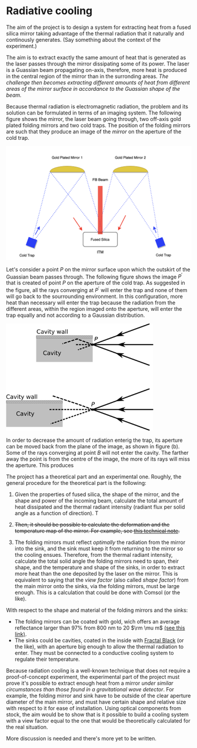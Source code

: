 # Radiative cooling

The aim of the project is to design a system for extracting heat from a fused silica mirror taking advantage of the thermal radiation that it naturally and continously generates. (Say something about the context of the experiment.)

The aim is to extract exactly the same amount of heat that is generated as the laser passes through the mirror dissipating some of its power. The laser is a Guassian beam propagating on-axis, therefore, more heat is produced in the central region of the mirror than in the surronding areas. *The challenge then becomes extracting different amounts of heat from different areas of the mirror surface in accordance to the Guassian shape of the beam.* 

Because thermal radiation is electromagnetic radiation, the problem and its solution can be formulated in terms of an imaging system. The following figure shows the mirror, the laser beam going through, two off-axis gold plated folding mirrors and two cold traps. The position of the folding mirrors are such that they produce an image of the *mirror* on the aperture of the cold trap.


<img src="figures/radiative_cooling_overview.png" alt="drawing" width="800"/>
     

Let's consider a point $P$ on the mirror surface upon which the outskirt of the Guassian beam passes through. The following figure shows the image $P^{\prime}$ that is created of point $P$ on the aperture of the cold trap. As suggested in the figure, all the rays converging at $P^{\prime}$ will enter the trap and none of them will go back to the sourrounding environment. In this configuration, more heat than necessary will enter the trap because the radiation from the different areas, within the region imaged onto the aperture, will enter the trap equally and not according to a Gaussian distribution.

<img src="figures/radiative_cooling.png" alt="drawing" width="400"/>

In order to decrease the amount of radiation enterig the trap, its aperture can be moved back from the plane of the image, as shown in figure (b). Some of the rays converging at point $B$ will not enter the cavity. The farther away the point is from the centre of the image, the more of its rays will miss the aperture. This produces   

The project has a theoretical part and an experimental one. Roughly, the general procedure for the theoretical part is the following:

1. Given the properties of fused silica, the shape of the mirror, and the shape and power of the incoming beam, calculate the total amount of heat dissipated and the thermal radiant intensity (radiant flux per solid angle as a function of direction). T
     
3. ~~Then, it should be possible to calculate the deformation and the temperature map of the mirror. For example, see [this technical note](https://www.google.com/url?sa=t&rct=j&q=&esrc=s&source=web&cd=&cad=rja&uact=8&ved=2ahUKEwiw47mF6t2CAxWWLUQIHc9PBQUQFnoECBQQAQ&url=https%3A%2F%2Fopensky.ucar.edu%2Fislandora%2Fobject%2Freports%253A7%2Fdatastream%2FPDF%2Fdownload%2Fcitation.pdf&usg=AOvVaw2-d9chybtS9aTcPbrS1V10&opi=89978449).~~

5. The folding mirrors must reflect *optimally* the radiation from the mirror into the sink, and the sink must keep it from returning to the mirror so the cooling ensues. Therefore, from the thermal radiant intensity, calculate the total solid angle the folding mirrors need to span, their shape, and the temperature and shape of the sinks, in order to extract more heat than the one deposited by the laser on the mirror. This is equivalent to saying that the *view factor* (also called *shape factor*) from the main mirror onto the sinks, via the folding mirrors, must be large enough. This is a calculation that could be done with Comsol (or the like).

With respect to the shape and material of the folding mirrors and the sinks:
- The folding mirrors can be coated with gold, wich offers an average reflectance larger than 97% from 800 nm to 20 $\rm \mu m$ [(see this link)](https://www.thorlabs.com/newgrouppage9.cfm?objectgroup_id=8851).
- The sinks could be cavities, coated in the inside with [Fractal Black](https://acktar.com/product/fractal-black/) (or the like), with an aperture big enough to allow the thermal radiation to enter. They must be connected to a conductive cooling system to regulate their temperature. 


Because radiation cooling is a well-known technique that does not require a proof-of-concept experiment, the experimental part of the project must prove it's possible to extract enough heat from a mirror *under similar circumstances than those found in a gravitational wave detector*. For example, the folding mirror and sink have to be outside of the clear aperture diameter of the main mirror, and must have certain shape and relative size with respect to it for ease of installation. Using optical components from stock, the aim would be to show that is it possible to build a cooling system with a view factor equal to the one that would be theoretically calculated for the real situation.

More discussion is needed and there's more yet to be written.
